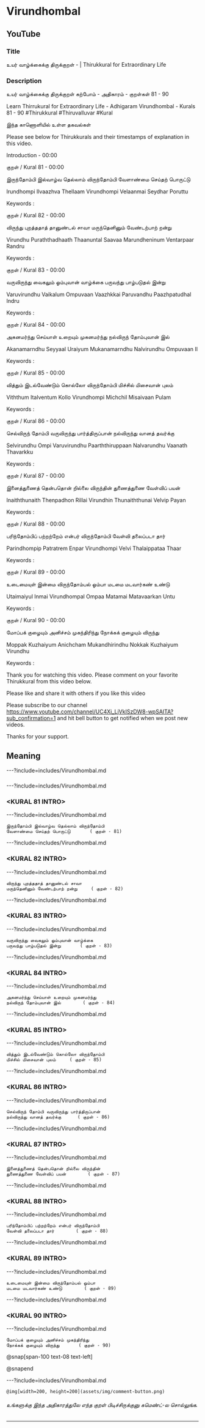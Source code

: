 # Virundhombal 

## YouTube 


### Title 


உயர் வாழ்க்கைக்கு திருக்குறள் - <ADHIGARAM> | Thirukkural for Extraordinary Life  


### Description 


உயர் வாழ்க்கைக்கு திருக்குறள் கற்போம் - அதிகாரம் <ADHIGARAM> - குறள்கள் 81 - 90  


Learn Thirrukural for Extraordinary Life - Adhigaram Virundhombal - Kurals 81 - 90 #Thirukkural #Thiruvalluvar #Kural  


இந்த காணொளியில் உள்ள தகவல்கள் 


<THUMBNAIL POINTS> 


Please see below for Thirukkurals  and their timestamps of explanation in this video. 


Introduction - 00:00 


குறள் / Kural 81 - 00:00 

இருந்தோம்பி இல்வாழ்வ தெல்லாம் விருந்தோம்பி
வேளாண்மை செய்தற் பொருட்டு		

Irundhompi Ilvaazhva  Thellaam  Virundhompi
Velaanmai  Seydhar  Poruttu 		

Keywords : 

குறள் / Kural 82 - 00:00 

விருந்து புறத்ததாத் தானுண்டல் சாவா
மருந்தெனினும் வேண்டற்பாற் றன்று		

Virundhu Puraththadhaath  Thaanuntal  Saavaa
Marundheninum  Ventarpaar  Randru 		

Keywords : 

குறள் / Kural 83 - 00:00 

வருவிருந்து வைகலும் ஓம்புவான் வாழ்க்கை
பருவந்து பாழ்படுதல் இன்று		

Varuvirundhu Vaikalum  Ompuvaan  Vaazhkkai
Paruvandhu  Paazhpatudhal  Indru 		

Keywords : 

குறள் / Kural 84 - 00:00 

அகனமர்ந்து செய்யாள் உறையும் முகனமர்ந்து
நல்விருந் தோம்புவான் இல்		

Akanamarndhu Seyyaal  Uraiyum  Mukanamarndhu
Nalvirundhu  Ompuvaan  Il 		

Keywords : 

குறள் / Kural 85 - 00:00 

வித்தும் இடல்வேண்டும் கொல்லோ விருந்தோம்பி
மிச்சில் மிசைவான் புலம்		

Viththum Italventum  Kollo  Virundhompi
Michchil  Misaivaan  Pulam 		

Keywords : 

குறள் / Kural 86 - 00:00 

செல்விருந் தோம்பி வருவிருந்து பார்த்திருப்பான்
நல்விருந்து வானத் தவர்க்கு		

Selvirundhu Ompi  Varuvirundhu  Paarththiruppaan
Nalvarundhu  Vaanath  Thavarkku 		

Keywords : 

குறள் / Kural 87 - 00:00 

இனைத்துணைத் தென்பதொன் றில்லை விருந்தின்
துணைத்துணை வேள்விப் பயன்		

Inaiththunaith Thenpadhon  Rillai  Virundhin
Thunaiththunai  Velvip  Payan 		

Keywords : 

குறள் / Kural 88 - 00:00 

பரிந்தோம்பிப் பற்றற்றேம் என்பர் விருந்தோம்பி
வேள்வி தலைப்படா தார்		

Parindhompip Patratrem  Enpar  Virundhompi
Velvi  Thalaippataa  Thaar 		

Keywords : 

குறள் / Kural 89 - 00:00 

உடைமையுள் இன்மை விருந்தோம்பல் ஓம்பா
மடமை மடவார்கண் உண்டு		

Utaimaiyul Inmai  Virundhompal  Ompaa
Matamai  Matavaarkan  Untu 		

Keywords : 

குறள் / Kural 90 - 00:00 

மோப்பக் குழையும் அனிச்சம் முகந்திரிந்து
நோக்கக் குழையும் விருந்து		

Moppak Kuzhaiyum  Anichcham  Mukandhirindhu
Nokkak  Kuzhaiyum  Virundhu 		

Keywords : 



Thank you for watching this video. Please comment on your favorite Thirukkural from this video below. 


Please like and share it with others if you like this video 


Please subscribe to our channel https://www.youtube.com/channel/UC4Xi_LjVkISzDW8-wpSAITA?sub_confirmation=1 and hit bell button to get notified when we post new videos. 


Thanks for your support. 


## Meaning 

---?include=includes/Virundhombal.md 

### <ADHIGHARAM INTRO> 

---?include=includes/Virundhombal.md 

### <KURAL 81 INTRO> 

---?include=includes/Virundhombal.md 

```
இருந்தோம்பி இல்வாழ்வ தெல்லாம் விருந்தோம்பி
வேளாண்மை செய்தற் பொருட்டு		( குறள் - 81)
```
---?include=includes/Virundhombal.md 

### <KURAL 82 INTRO> 

---?include=includes/Virundhombal.md 

```
விருந்து புறத்ததாத் தானுண்டல் சாவா
மருந்தெனினும் வேண்டற்பாற் றன்று		( குறள் - 82)
```
---?include=includes/Virundhombal.md 

### <KURAL 83 INTRO> 

---?include=includes/Virundhombal.md 

```
வருவிருந்து வைகலும் ஓம்புவான் வாழ்க்கை
பருவந்து பாழ்படுதல் இன்று		( குறள் - 83)
```
---?include=includes/Virundhombal.md 

### <KURAL 84 INTRO> 

---?include=includes/Virundhombal.md 

```
அகனமர்ந்து செய்யாள் உறையும் முகனமர்ந்து
நல்விருந் தோம்புவான் இல்		( குறள் - 84)
```
---?include=includes/Virundhombal.md 

### <KURAL 85 INTRO> 

---?include=includes/Virundhombal.md 

```
வித்தும் இடல்வேண்டும் கொல்லோ விருந்தோம்பி
மிச்சில் மிசைவான் புலம்		( குறள் - 85)
```
---?include=includes/Virundhombal.md 

### <KURAL 86 INTRO> 

---?include=includes/Virundhombal.md 

```
செல்விருந் தோம்பி வருவிருந்து பார்த்திருப்பான்
நல்விருந்து வானத் தவர்க்கு		( குறள் - 86)
```
---?include=includes/Virundhombal.md 

### <KURAL 87 INTRO> 

---?include=includes/Virundhombal.md 

```
இனைத்துணைத் தென்பதொன் றில்லை விருந்தின்
துணைத்துணை வேள்விப் பயன்		( குறள் - 87)
```
---?include=includes/Virundhombal.md 

### <KURAL 88 INTRO> 

---?include=includes/Virundhombal.md 

```
பரிந்தோம்பிப் பற்றற்றேம் என்பர் விருந்தோம்பி
வேள்வி தலைப்படா தார்		( குறள் - 88)
```
---?include=includes/Virundhombal.md 

### <KURAL 89 INTRO> 

---?include=includes/Virundhombal.md 

```
உடைமையுள் இன்மை விருந்தோம்பல் ஓம்பா
மடமை மடவார்கண் உண்டு		( குறள் - 89)
```
---?include=includes/Virundhombal.md 

### <KURAL 90 INTRO> 

---?include=includes/Virundhombal.md 

```
மோப்பக் குழையும் அனிச்சம் முகந்திரிந்து
நோக்கக் குழையும் விருந்து		( குறள் - 90)
```
@snap[span-100 text-08 text-left]
<div class="conclusion" >
<CONCLUSION>

</div>

@snapend


---?include=includes/Virundhombal.md 


`@img[width=200, height=200](assets/img/comment-button.png)` 


###### உங்களுக்கு இந்த அதிகாரத்துலே எந்த குறள் பிடிச்சிருக்குனு கமெண்ட்-ல சொல்லுங்க. 


--- 


